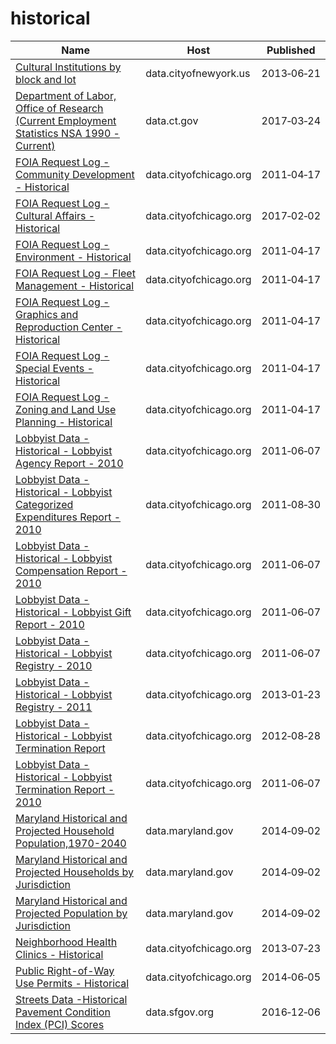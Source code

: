 # historical

Name | Host | Published
---- | ---- | ---------
[Cultural Institutions by block and lot](../datasets/733r-da8r.md) | data.cityofnewyork.us | 2013&#x2011;06&#x2011;21
[Department of Labor, Office of Research (Current Employment Statistics NSA 1990 - Current)](../datasets/8zbs-9atu.md) | data.ct.gov | 2017&#x2011;03&#x2011;24
[FOIA Request Log - Community Development - Historical](../datasets/rpya-q7ut.md) | data.cityofchicago.org | 2011&#x2011;04&#x2011;17
[FOIA Request Log - Cultural Affairs - Historical](../datasets/npw8-6cq9.md) | data.cityofchicago.org | 2017&#x2011;02&#x2011;02
[FOIA Request Log - Environment - Historical](../datasets/s7ek-ru5b.md) | data.cityofchicago.org | 2011&#x2011;04&#x2011;17
[FOIA Request Log - Fleet Management - Historical](../datasets/ten5-q8vs.md) | data.cityofchicago.org | 2011&#x2011;04&#x2011;17
[FOIA Request Log - Graphics and Reproduction Center - Historical](../datasets/57s6-wkzs.md) | data.cityofchicago.org | 2011&#x2011;04&#x2011;17
[FOIA Request Log - Special Events - Historical](../datasets/kpzx-wx3r.md) | data.cityofchicago.org | 2011&#x2011;04&#x2011;17
[FOIA Request Log - Zoning and Land Use Planning - Historical](../datasets/2nra-kpzu.md) | data.cityofchicago.org | 2011&#x2011;04&#x2011;17
[Lobbyist Data - Historical - Lobbyist Agency Report - 2010](../datasets/2g5r-pikx.md) | data.cityofchicago.org | 2011&#x2011;06&#x2011;07
[Lobbyist Data - Historical - Lobbyist Categorized Expenditures Report - 2010](../datasets/zugr-hsc5.md) | data.cityofchicago.org | 2011&#x2011;08&#x2011;30
[Lobbyist Data - Historical - Lobbyist Compensation Report - 2010](../datasets/ina9-6kq2.md) | data.cityofchicago.org | 2011&#x2011;06&#x2011;07
[Lobbyist Data - Historical - Lobbyist Gift Report - 2010](../datasets/5d24-2bpp.md) | data.cityofchicago.org | 2011&#x2011;06&#x2011;07
[Lobbyist Data - Historical - Lobbyist Registry - 2010](../datasets/2ft4-4uik.md) | data.cityofchicago.org | 2011&#x2011;06&#x2011;07
[Lobbyist Data - Historical - Lobbyist Registry - 2011](../datasets/tpf5-fgtw.md) | data.cityofchicago.org | 2013&#x2011;01&#x2011;23
[Lobbyist Data - Historical - Lobbyist Termination Report](../datasets/ru3t-7gty.md) | data.cityofchicago.org | 2012&#x2011;08&#x2011;28
[Lobbyist Data - Historical - Lobbyist Termination Report - 2010](../datasets/2mtu-ysnw.md) | data.cityofchicago.org | 2011&#x2011;06&#x2011;07
[Maryland Historical and Projected Household Population,1970-2040](../datasets/fbii-ubkr.md) | data.maryland.gov | 2014&#x2011;09&#x2011;02
[Maryland Historical and Projected Households by Jurisdiction](../datasets/7wje-bxqb.md) | data.maryland.gov | 2014&#x2011;09&#x2011;02
[Maryland Historical and Projected Population by Jurisdiction](../datasets/nnwx-dpqi.md) | data.maryland.gov | 2014&#x2011;09&#x2011;02
[Neighborhood Health Clinics - Historical](../datasets/mw69-m6xi.md) | data.cityofchicago.org | 2013&#x2011;07&#x2011;23
[Public Right-of-Way Use Permits - Historical](../datasets/hwmb-iu8j.md) | data.cityofchicago.org | 2014&#x2011;06&#x2011;05
[Streets Data -Historical Pavement Condition Index (PCI) Scores](../datasets/78va-8dhi.md) | data.sfgov.org | 2016&#x2011;12&#x2011;06

